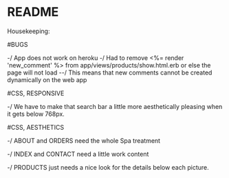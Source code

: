 # README

Housekeeping:

#BUGS

-/ App does not work on heroku
-/ Had to remove <%= render 'new_comment' %>  from app/views/products/show.html.erb or else the page will not load
  --/ This means that new comments cannot be created dynamically on the web app

#CSS, RESPONSIVE

-/ We have to make that search bar a little more aesthetically pleasing when it gets below 768px.

#CSS, AESTHETICS

-/ ABOUT and ORDERS need the whole Spa treatment

-/ INDEX and CONTACT need a little work content

-/ PRODUCTS just needs a nice look for the details below each picture.
